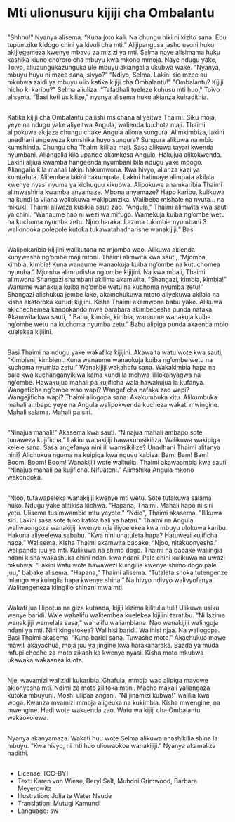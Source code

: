 # Mti ulionusuru kijiji cha Ombalantu

##
"Shhhu!" Nyanya alisema. “Kuna joto kali. Na chungu hiki ni kizito
sana. Ebu tupumzike kidogo chini ya kivuli cha mti.”
Alijipangusa jasho usoni huku akijiegemeza kwenye mbavu za
mizizi ya mti. Selma naye alisimama huku kashika kiuno chororo
cha mbuyu kwa mkono mmoja. Naye ndugu yake, Toivo,
aliuzungukazunguka ule mbuyu akiangalia ukubwa wake.
“Nyanya, mbuyu huyu ni mzee sana, sivyo?”
“Ndiyo, Selma. Lakini sio mzee au mkubwa zaidi ya mbuyu ulio
katika kijiji cha Ombalantu!"
"Ombalantu? Kijiji hicho ki karibu?" Selma aliuliza.
“Tafadhali tueleze kuhusu mti huo," Toivo alisema.
“Basi keti usikilize," nyanya alisema huku akianza kuhadithia.

##

##
Katika kijiji cha Ombalantu paliishi msichana aliyeitwa Thaimi. Siku
moja, yeye na ndugu yake aliyeitwa Angula, walienda kuchota
maji. Thaimi alipokuwa akijaza chungu chake Angula aliona
sungura. Alimkimbiza, lakini unadhani angeweza kumshika huyo
sungura? Sungura alikuwa na mbio kumshinda.
Chungu cha Thaimi kilijaa maji. Sasa alikuwa tayari kwenda
nyumbani. Aliangalia kila upande akamkosa Angula. Hakujua
alikokwenda. Lakini aljiua kwamba hangeenda nyumbani bila
ndugu yake mdogo. Aliangalia kila mahali lakini hakumwona.
Kwa hivyo, alianza kazi ya kumtafuta. Alitembea lakini hakumpata.
Lakini hatimaye alimpata akilala kwenye nyasi nyuma ya kichuguu
kikubwa. Alipokuwa anamkaribia Thaimi alimwashiria kwamba
anyamaze. Mbona anyamaze? Hapo karibu, kulikuwa na kundi la
vijana waliokuwa wakipumzika. Walibeba mishale na nyuta... na
mikuki! Thaimi aliweza kusikia sauti zao.
"Angula," Thaimi alimwita kwa sauti ya chini. “Wanaume hao ni
wezi wa mifugo. Wamekuja kuiba ng’ombe wetu na kuchoma
nyumba zetu. Njoo haraka. Lazima tukimbie nyumbani
3 waliondoka polepole kutoka
tukawatahadharishe wanakijiji.” Basi

##

##
Walipokaribia kijijini walikutana na mjomba wao. Alikuwa akienda
kunywesha ng’ombe maji mtoni. Thaimi alimwita kwa sauti,
“Mjomba, kimbia, kimbia! Kuna wanaume wanaokuja kuiba
ng’ombe na kutuchomea nyumba.”
Mjomba alimrudisha ng'ombe kijijini.
Na kwa mbali, Thaimi alimwona Shangazi shambani akilima
akamwita, “Shangazi, kimbia, kimbia!” Wanume wanakuja kuiba
ng’ombe wetu na kuchoma nyumba zetu!”
Shangazi alichukua jembe lake, akamchukuwa mtoto aliyekuwa
akilala na kisha akatoroka kurudi kijijini.
Kisha Thaimi akamwona babu yake. Alikuwa akichechemea
kandokando mwa barabara akimbebesha punda nafaka.
Akamwita kwa sauti, “ Babu, kimbia, kimbia, wanaume wanakuja
kuiba ng’ombe wetu na kuchoma nyumba zetu.” Babu alipiga
punda akaenda mbio kuelekea kijijini.

##
Basi Thaimi na ndugu yake wakafika kijijini. Akawaita watu wote
kwa sauti, “Kimbieni, kimbieni. Kuna wanaume wanaokuja kuiba
ng’ombe wetu na kuchoma nyumba zetu!”
Wanakijiji wakahofu sana. Wakakimbia hapa na pale kwa
kuchanganyikiwa kama kundi la mchwa lililokanyagwa na
ng’ombe.
Hawakujua mahali pa kujificha wala hawakujua la kufanya.
Wangeficha ng’ombe wao wapi?
Wangeficha nafaka zao wapi?
Wangejificha wapi?
Thaimi aliogopa sana. Akakumbuka kitu. Alikumbuka mahali
ambapo yeye na Angula walipokwenda kucheza wakati mwingine.
Mahali salama.
Mahali pa siri.

##

##
“Ninajua mahali!” Akasema kwa sauti. “Ninajua mahali ambapo
sote tunaweza kujificha.”
Lakini wanakijiji hawakumsikiliza. Walikuwa wakipiga kelele sana.
Sasa angefanya nini ili wamsikilize? Unadhani Thaimi alifanya nini?
Alichukua ngoma na kuipiga kwa nguvu kabisa.
Bam! Bam! Bam! Boom! Boom! Boom!
Wanakijiji wote walitulia.
Thaimi akawaambia kwa sauti, “Ninajua mahali pa kujificha.
Nifuateni.”
Alimshika Angula mkono wakondoka.

##

##
“Njoo, tutawapeleka wanakijiji kwenye mti wetu. Sote tutakuwa
salama huko. Ndugu yake alitikisa kichwa.
“Hapana, Thaimi. Mahali hapo ni siri yetu. Ulisema tusimwambie
mtu yeyote." “Ndio", Thaimi akasema. "Ilikuwa siri. Lakini sasa
sote tuko katika hali ya hatari." Thaimi na Angula waliwaongoza
wanakijiji kwenye njia iliyoelekea kwa mbuyu ulokuwa karibu.
Hakuna aliyeelewa sababu.
“Kwa nini unatuleta hapa? Hatuwezi kujificha hapa.” Walisema.
Kisha Thaimi akamwita babake, “Njoo, nitakuonyesha.” walipanda
juu ya mti. Kulikuwa na shimo dogo. Thaimi na babake waliingia
ndani kisha wakashuka chini ndani kwa ndani. Pale chini kulikuwa
na uwazi mkubwa.
“Lakini watu wote hawawezi kuingilia kwenye shimo dogo pale
juu,” babake alisema.
"Hapana,” Thaimi alisema. “Tutaleta shoka tutengenze mlango wa
kuinglia hapa kwenye shina.” Na hivyo ndivyo walivyofanya.
Walitengeneza kiingilio shinani mwa mti.

##
Wakati jua lilipotua na giza kutanda, kijiji kizima kilitulia tuli!
Ulikuwa usiku wenye baridi.
Wale wahalifu walitembea kuelekea kijijini taratibu. “Ni lazima
wanakijiji wamelala sasa,” wahalifu waliambiana.
Nao wanakijiji walingoja ndani ya mti. Nini kingetokea?
Walihisi baridi. Walihisi njaa. Na waliogopa.
Basi Thaimi akasema, “Kuna baridi sana. Tuwashe moto.”
Akachukua mawe mawili akayachua, moja juu ya jingine kwa
harakaharaka.
Baada ya muda mfupi cheche za moto zikashika kwenye nyasi.
Kisha moto mkubwa ukawaka wakaanza kuota.

##

##
Nje, wavamizi walizidi kukaribia.
Ghafula, mmoja wao alipiga mayowe akionyesha mti.
Ndimi za moto zilitoka mtini. Macho makali
yaliangaza kutoka mbuyuni. Moshi ulipaa angani.
"Ni jinamizi kubwa!" walilia kwa woga. Kwanza
mvamizi mmoja aligeuka na kukimbia. Kisha
mwengine, na mwengine. Hadi wote wakaenda zao.
Watu wa kijiji cha Ombalantu wakaokolewa.

##
Nyanya akanyamaza.
Wakati huu wote Selma alikuwa
anashikilia shina la mbuyu.
“Kwa hivyo, ni mti huo uliowaokoa
wanakijiji.” Nyanya akamaliza
hadithi.

##
* License: [CC-BY]
* Text: Karen von Wiese, Beryl Salt, Muhdni Grimwood, Barbara Meyerowitz
* Illustration: Julia te Water Naude
* Translation: Mutugi Kamundi
* Language: sw
